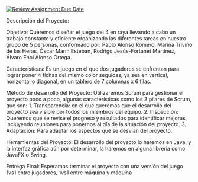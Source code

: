 [![Review Assignment Due Date](https://classroom.github.com/assets/deadline-readme-button-24ddc0f5d75046c5622901739e7c5dd533143b0c8e959d652212380cedb1ea36.svg)](https://classroom.github.com/a/5NOJ1vCd)


Descripción del Proyecto:

  Objetivo: Queremos diseñar el juego del 4 en raya llevando a cabo un trabajo constante y eficiente organizando las diferentes tareas en nuestro grupo de 5 personas, conformado por: Pablo Alonso Romero, Marina Triviño de las Heras, Óscar Marín Esteban, Rodrigo Jesús-Fortanet Martínez, Álvaro Enol Alonso Ortega.
  
  Características: Es un juego en el que dos jugadores se enfrentan para lograr poner 4 fichas del mismo color seguidas, ya sea en vertical, horizontal o diagonal, en un tablero de 7 columnas x 6 filas.

  Método de desarrollo del Proyecto: Utilizaremos Scrum para gestionar el proyecto poco a poco, algunas características como los 3 pilares de Scrum, que son:
      1. Transparencia: en el que queremos que el desarrollo del proyecto sea visible por todos los miembros del equipo.
      2. Inspección: Queremos que se revise el progreso y resultados para identificar mejoras, incluyendo reuniones para ponernos al día de la situación del proyecto.
      3. Adaptación: Para adaptar  los aspectos que se desvían del proyecto.
  
  Herramientas del Proyecto: El desarrollo del proyecto lo haremos en Java, y la interfaz gráfica aún por determinar, la haremos en alguna librería como JavaFX o Swing.
  
  Entrega Final: Esperamos terminar el proyecto con una versión del juego 1vs1 entre jugadores, 1vs1 entre máquina y máquina



  
